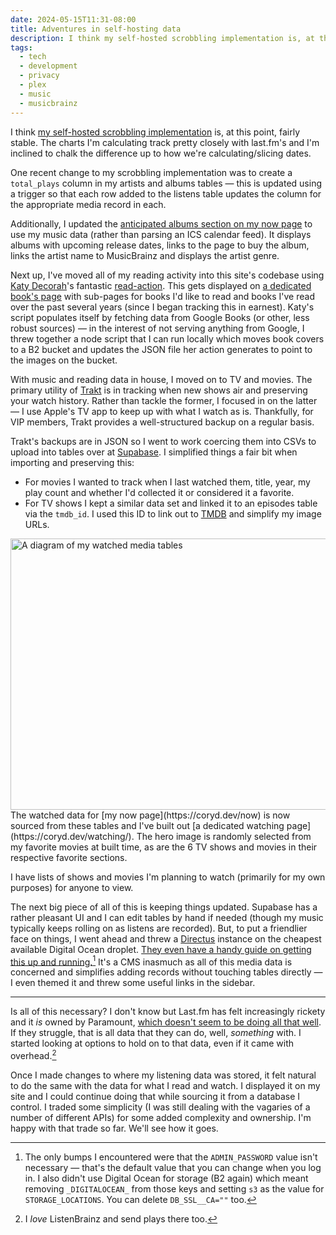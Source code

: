 ```yaml
---
date: 2024-05-15T11:31-08:00
title: Adventures in self-hosting data
description: I think my self-hosted scrobbling implementation is, at this point, fairly stable. The charts I'm calculating track pretty closely with last.fm's and I'm inclined to chalk the difference up to how we're calculating/slicing dates.
tags:
  - tech
  - development
  - privacy
  - plex
  - music
  - musicbrainz
---
```

I think [my self-hosted scrobbling implementation](https://coryd.dev/posts/2024/improving-my-self-hosted-scrobbling-implementation/) is, at this point, fairly stable. The charts I'm calculating track pretty closely with last.fm's and I'm inclined to chalk the difference up to how we're calculating/slicing dates.<!-- excerpt -->

One recent change to my scrobbling implementation was to create a `total_plays` column in my artists and albums tables — this is updated using a trigger so that each row added to the listens table updates the column for the appropriate media record in each.

Additionally, I updated the [anticipated albums section on my now page](https://coryd.dev/now#album-releases) to use my music data (rather than parsing an ICS calendar feed). It displays albums with upcoming release dates, links to the page to buy the album, links the artist name to MusicBrainz and displays the artist genre.

Next up, I've moved all of my reading activity into this site's codebase using [Katy Decorah](https://katydecorah.com)'s fantastic [read-action](https://github.com/library-pals/read-action). This gets displayed on [a dedicated book's page](https://coryd.dev/books/) with sub-pages for books I'd like to read and books I've read over the past several years (since I began tracking this in earnest). Katy's script populates itself by fetching data from Google Books (or other, less robust sources) — in the interest of not serving anything from Google, I threw together a node script that I can run locally which moves book covers to a B2 bucket and updates the JSON file her action generates to point to the images on the bucket.

With music and reading data in house, I moved on to TV and movies. The primary utility of [Trakt](https://trakt.tv) is in tracking when new shows air and preserving your watch history. Rather than tackle the former, I focused in on the latter — I use Apple's TV app to keep up with what I watch as is. Thankfully, for VIP members, Trakt provides a well-structured backup on a regular basis.

Trakt's backups are in JSON so I went to work coercing them into CSVs to upload into tables over at [Supabase](https://supabase.com). I simplified things a fair bit when importing and preserving this:
- For movies I wanted to track when I last watched them, title, year, my play count and whether I'd collected it or considered it a favorite.
- For TV shows I kept a similar data set and linked it to an episodes table via the `tmdb_id`. I used this ID to link out to [TMDB](http://themoviedb.org) and simplify my image URLs.

<img src="https://coryd.dev/.netlify/images/?url=https://coryd.dev/media/blog/watched-media-schema.png&w=1000&fm=webp&q=75" class="image-banner" loading="lazy" decoding="async" alt="A diagram of my watched media tables" width="1000" height="434" />
The watched data for [my now page](https://coryd.dev/now) is now sourced from these tables and I've built out [a dedicated watching page](https://coryd.dev/watching/). The hero image is randomly selected from my favorite movies at built time, as are the 6 TV shows and movies in their respective favorite sections.

I have lists of shows and movies I'm planning to watch (primarily for my own purposes) for anyone to view.

The next big piece of all of this is keeping things updated. Supabase has a rather pleasant UI and I can edit tables by hand if needed (though my music typically keeps rolling on as listens are recorded). But, to put a friendlier face on things, I went ahead and threw a [Directus](https://directus.io) instance on the cheapest available Digital Ocean droplet. [They even have a handy guide on getting this up and running.](https://docs.directus.io/blog/deploy-directus-digital-ocean-docker.html)[^1] It's a CMS inasmuch as all of this media data is concerned and simplifies adding records without touching tables directly — I even themed it and threw some useful links in the sidebar.

---

Is all of this necessary? I don't know but Last.fm has felt increasingly rickety and it *is* owned by Paramount, [which doesn't seem to be doing all that well](https://finance.yahoo.com/news/sony-rethinking-bid-paramount-cnbc-182222745.html). If they struggle, that is all data that they can do, well, *something* with. I started looking at options to hold on to that data, even if it came with overhead.[^2]

Once I made changes to where my listening data was stored, it felt natural to do the same with the data for what I read and watch. I displayed it on my site and I could continue doing that while sourcing it from a database I control. I traded some simplicity (I was still dealing with the vagaries of a number of different APIs) for some added complexity and ownership. I'm happy with that trade so far. We'll see how it goes.

[^1]: The only bumps I encountered were that the `ADMIN_PASSWORD` value isn't necessary — that's the default value that you can change when you log in. I also didn't use Digital Ocean for storage (B2 again) which meant removing `_DIGITALOCEAN_` from those keys and setting `s3` as the value for `STORAGE_LOCATIONS`. You can delete `DB_SSL__CA=""` too.
[^2]: I *love* ListenBrainz and send plays there too.